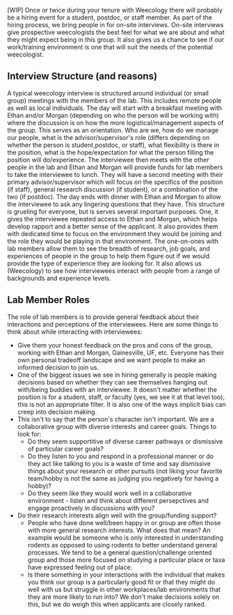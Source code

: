 [WIP]
Once or twice during your tenure with Weecology there will probably be a hiring event for a student, postdoc, or staff member. As part of the hiring process, we bring people in for on-site interviews. On-site interviews give prospective weecologists the best feel for what we are about and what they might expect being in this group. It also gives us a chance to see if our work/training environment is one that will suit the needs of the potential weecologist.

## Interview Structure (and reasons)

A typical weecology interview is structured around individual (or small group) meetings with the members of the lab. This includes remote people as well as local individuals. The day will start with a breakfast meeting with Ethan and/or Morgan (depending on who the person will be working with) where the discussion is on how the more logistical/management aspects of the group. This serves as an orientation. Who are we, how do we manage our people, what is the advisor/supervisor's role (differs depending on whether the person is student,postdoc, or staff), what flexibility is there in the position, what is the hope/expectation for what the person filling the position will do/experience. The interviewee then meets with the other people in the lab and Ethan and Morgan will provide funds for lab members to take the interviewee to lunch. They will have a second meeting with their primary advisor/supervisor which will focus on the specifics of the position (if staff), general research discussion (if student), or a combination of the two (if postdoc). The day ends with dinner with Ethan and Morgan to allow the interviewee to ask any lingering questions that they have. This structure is grueling for everyone, but is serves several important purposes. One, it gives the interviewee repeated access to Ethan and Morgan, which helps develop rapport and a better sense of the applicant. It also provides them with dedicated time to focus on the environment they would be joining and the role they would be playing in that environment. The one-on-ones with lab members allow them to see the breadth of research, job goals, and experiences of people in the group to help them figure out if we would provide the type of experience they are looking for. It also allows us (Weecology) to see how interviewees interact with people from a range of backgrounds and experience levels.

## Lab Member Roles
The role of lab members is to provide general feedback about their interactions and perceptions of the interviewees. Here are some things to think about while interacting with interviewees:
* Give them your honest feedback on the pros and cons of the group, working with Ethan and Morgan, Gainesville, UF, etc. Everyone has their own personal tradeoff landscape and we want people to make an informed decision to join us.
* One of the biggest issues we see in hiring generally is people making decisions based on whether they can see themselves hanging out with/being buddies with an interviewee. It doesn't matter whether the position is for a student, staff, or faculty (yes, we see it at that level too), this is not an appropriate filter. It is also one of the ways implicit bias can creep into decision making. 
* This isn't to say that the person's character isn't important. We are a collaborative group with diverse interests and career goals. Things to look for: 
    * Do they seem supportitive of diverse career pathways or dismissive of particular career goals?
    * Do they listen to you and respond in a professional manner or do they act like talking to you is a waste of time and say dismissive things about your research or other pursuits (not liking your favorite team/hobby is not the same as judging you negatively for having a hobby)?
    * Do they seem like they would work well in a collaborative environment - listen and think about different persepctives and engage proactively in discussions with you?
* Do their research interests align well with the group/funding support?
    * People who have done well/been happy in or group are often those with more general research interests. What does that mean? An example would be someone who is only interested in understanding rodents as opposed to using rodents to better understand general processes. We tend to be a general question/challenge oriented group and those more focused on studying a particular place or taxa have expressed feeling out of place.
    * Is there something in your interactions with the individual that makes you think our group is a particularly good fit or that they might do well with us but struggle in other workplaces/lab environments that they are more likely to run into? We don't make decisions solely on this, but we do weigh this when applicants are closely ranked.
